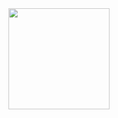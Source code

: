 <a href="https://open.spotify.com/show/0ANwvhVT382qLTVx2zI53K?si=088dea74224a4d81">
  <img src="https://i.scdn.co/image/094bb6bcc6bb9c411e7cc4cc810081bdce276d81" width="200" height="200">
</a>
